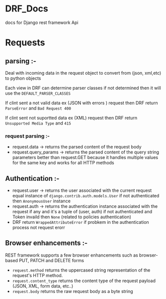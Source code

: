 # DRF_Docs
docs for Django rest framework Api

# Requests 
## parsing :-
Deal with incoming data in the request object to convert from (json, xml,etc) to python objects 

Each view in DRF can determine parser classes if not determined then it will use the `DEFAULT_PARSER_CLASSES`

If clint sent a not valid data ex (JSON with errors ) request then DRF return `ParseError` and `Bad Request 400`

If clint sent not suportted data ex (XML) request then DRF return `Unsupported Media Type` and `415`

### request parsing :-
- request.data -> returns the parsed content of the request body
- request.query_params -> returns the parsed content of the query string parameters better than request.GET because it handles multiple values for the same key and works for all HTTP methods

## Authentication :-
- request.user -> returns the user associated with the current request equal instance of `django.contrib.auth.models.User` if not authenticated then `AnonymousUser` instance
- request.auth -> returns the authentication instance associated with the request if any
and it's a tuple of (user, auth) if not authenticated and Token invaild then `None` (related to policies authentication)
- DRF return `WrappedAttributeError` if probkem in the authentication process not request erorr

## Browser enhancements :-
REST framework supports a few browser enhancements such as browser-based PUT, PATCH and DELETE forms
- `request.method` returns the uppercased string representation of the request's HTTP method.
- `request.content_type` returns the content type of the request payload (JSON, XML, form data, etc..)
- `request.body` returns the raw request body as a byte string 

